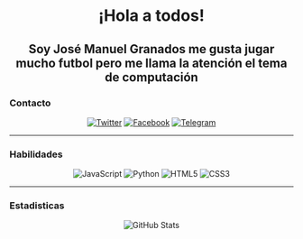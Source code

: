 <h1 align="center">¡Hola a todos!</h1>
<h2 align="center">Soy José Manuel Granados me gusta jugar mucho futbol pero me llama la atención  el tema de  computación</h2>



###  Contacto
<p align="center">
  <a href="[Tu perfil de Twitter]"><img src="https://img.shields.io/badge/Twitter-blue?style=for-the-badge&logo=twitter&logoColor=white" alt="Twitter"></a>
  <a href="[Tu perfil de Facebook]"><img src="https://img.shields.io/badge/Facebook-blue?style=for-the-badge&logo=facebook&logoColor=white" alt="Facebook"></a>
  <a href="[Tu perfil de Telegram]"><img src="https://img.shields.io/badge/Telegram-blue?style=for-the-badge&logo=telegram&logoColor=white" alt="Telegram"></a>
</p>

___

###  Habilidades
<p align="center">
  <img src="https://img.shields.io/badge/JavaScript-yellow?style=for-the-badge&logo=javascript" alt="JavaScript">
  <img src="https://img.shields.io/badge/Python-blue?style=for-the-badge&logo=python" alt="Python">
  <img src="https://img.shields.io/badge/HTML5-blue?style=for-the-badge&logo=html5" alt="HTML5">
  <img src="https://img.shields.io/badge/CSS3-blue?style=for-the-badge&logo=css3" alt="CSS3">
</p>

___

### Estadisticas
<p align="center">
  <img src="https://github-readme-stats.vercel.app/api?username=tu-github&show_icons=true&theme=radical" alt="GitHub Stats">
</p>
